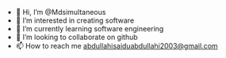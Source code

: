 - 👋 Hi, I’m @Mdsimultaneous
- 👀 I’m interested in creating software
- 🌱 I’m currently learning software engineering
- 💞️ I’m looking to collaborate on github
- 📫 How to reach me abdullahisaiduabdullahi2003@gmail.com

<!---
Mdsimultaneous/Mdsimultaneous is a ✨ special ✨ repository because its `README.md` (this file) appears on your GitHub profile.
You can click the Preview link to take a look at your changes.
--->
